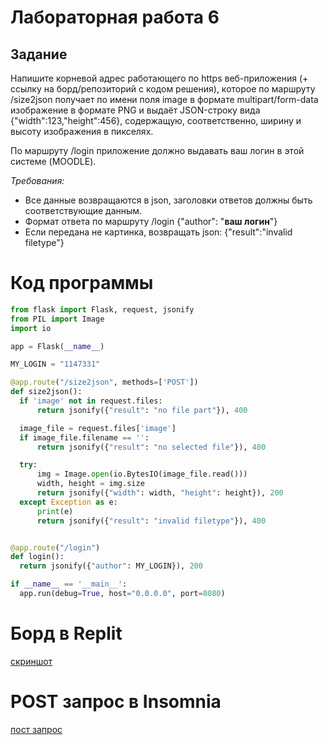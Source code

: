# Лабораторная работа 6

## Задание 
Напишите корневой адрес работающего по https веб-приложения (+ ссылку на борд/репозиторий с кодом решения), которое по маршруту /size2json получает по имени поля image в формате multipart/form-data изображение в формате PNG и выдаёт JSON-строку вида {"width":123,"height":456}, содержащую, соответственно, ширину и высоту изображения в пикселях.

По маршруту /login приложение должно выдавать ваш логин в этой системе (MOODLE).

_Требования:_ 

+ Все данные возвращаются в json, заголовки ответов должны быть соответствующие данным.
+ Формат ответа по маршруту /login {"author": "__ваш логин__"}
+ Если передана не картинка, возвращать json: {"result":"invalid filetype"}

# Код программы
  ```python
from flask import Flask, request, jsonify
from PIL import Image
import io

app = Flask(__name__)

MY_LOGIN = "1147331" 

@app.route("/size2json", methods=['POST'])
def size2json():
    if 'image' not in request.files:
        return jsonify({"result": "no file part"}), 400

    image_file = request.files['image']
    if image_file.filename == '':
        return jsonify({"result": "no selected file"}), 400

    try:
        img = Image.open(io.BytesIO(image_file.read()))
        width, height = img.size
        return jsonify({"width": width, "height": height}), 200
    except Exception as e:
        print(e)
        return jsonify({"result": "invalid filetype"}), 400


@app.route("/login")
def login():
    return jsonify({"author": MY_LOGIN}), 200

if __name__ == '__main__':
    app.run(debug=True, host="0.0.0.0", port=8080)
  ```
# Борд в Replit
[скриншот]()

# POST запрос в Insomnia
[пост запрос]()
  

